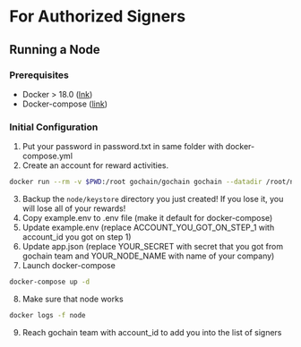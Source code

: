 # For Authorized Signers

## Running a Node

### Prerequisites

* Docker > 18.0 ([lnk](https://docs.docker.com/install/))
* Docker-compose ([link](https://docs.docker.com/compose/install/))

### Initial Configuration

1. Put your password in password.txt in same folder with docker-compose.yml
2. Create an account for reward activities.

```sh
docker run --rm -v $PWD:/root gochain/gochain gochain --datadir /root/node --password /root/password.txt account new
```

3. Backup the `node/keystore` directory you just created! If you lose it, you will lose all of your rewards!
4. Copy example.env to .env file (make it default for docker-compose)
5. Update example.env (replace ACCOUNT_YOU_GOT_ON_STEP_1 with account_id you got on step 1)
6. Update app.json (replace YOUR_SECRET with secret that you got from gochain team and YOUR_NODE_NAME with name of your company)
7. Launch docker-compose

```sh
docker-compose up -d
```

8. Make sure that node works

```sh
docker logs -f node
```

9. Reach gochain team with account_id to add you into the list of signers
